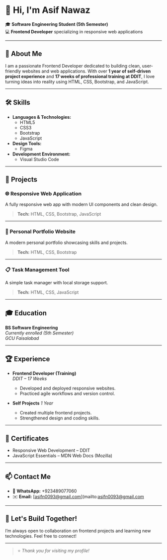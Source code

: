 # 👋 Hi, I'm Asif Nawaz

🎓 **Software Engineering Student (5th Semester)**  
💻 **Frontend Developer** specializing in responsive web applications  

---

## 🌟 About Me

I am a passionate Frontend Developer dedicated to building clean, user-friendly websites and web applications. With over **1 year of self-driven project experience** and **17 weeks of professional training at DDIT**, I love turning ideas into reality using HTML, CSS, Bootstrap, and JavaScript.

---

## 🛠️ Skills

- **Languages & Technologies:**
  - HTML5
  - CSS3
  - Bootstrap
  - JavaScript
- **Design Tools:**
  - Figma
- **Development Environment:**
  - Visual Studio Code

---

## 📂 Projects

### 🌐 Responsive Web Application
A fully responsive web app with modern UI components and clean design.

> **Tech:** HTML, CSS, Bootstrap, JavaScript

---

### 💼 Personal Portfolio Website
A modern personal portfolio showcasing skills and projects.

> **Tech:** HTML, CSS, Bootstrap
---

### 📋 Task Management Tool
A simple task manager with local storage support.

> **Tech:** HTML, CSS, JavaScript

---

## 🎓 Education

**BS Software Engineering**  
*Currently enrolled (5th Semester)*  
*GCU Faisalabad*

---

## 🏆 Experience

- **Frontend Developer (Training)**  
  *DDIT – 17 Weeks*
  - Developed and deployed responsive websites.
  - Practiced agile workflows and version control.

- **Self Projects**
  *1 Year*
  - Created multiple frontend projects.
  - Strengthened design and coding skills.

---

## 📜 Certificates

- Responsive Web Development – DDIT
- JavaScript Essentials – MDN Web Docs (Mozilla)

---

## 📫 Contact Me

- 📱 **WhatsApp:** +923489077060
- ✉️ **Email:** [asifn0093@gmail.com](mailto:asifn0093@gmail.com

---

## 🚀 Let's Build Together!

I’m always open to collaboration on frontend projects and learning new technologies. Feel free to connect!

---

> ⭐ *Thank you for visiting my profile!*
